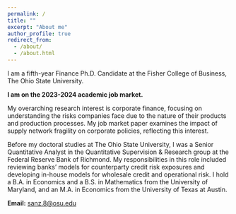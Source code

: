 ```yaml
---
permalink: /
title: ""
excerpt: "About me"
author_profile: true
redirect_from:
  - /about/
  - /about.html
---
```


I am a fifth-year Finance Ph.D. Candidate at the Fisher College of Business, The Ohio State University.

**I am on the 2023-2024 academic job market.**

My overarching research interest is corporate finance, focusing on understanding the risks companies face due to the nature of their products and production processes. My job market paper examines the impact of supply network fragility on corporate policies, reflecting this interest. 

Before my doctoral studies at The Ohio State University, I was a Senior Quantitative Analyst in the Quantitative Supervision & Research group at the Federal Reserve Bank of Richmond. My responsibilities in this role included reviewing banks’ models for counterparty credit risk exposures and developing in-house models for wholesale credit and operational risk. I hold a B.A. in Economics and a B.S. in Mathematics from the University of Maryland, and an M.A. in Economics from the University of Texas at Austin.

**Email:** <a href="mailto:sanz.8@osu.edu" style="text-decoration: none; color: rgb(2, 62, 138);">sanz.8@osu.edu</a>


